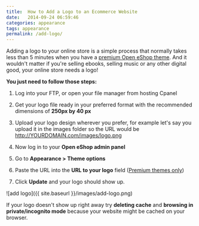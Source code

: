 ```yaml
---
title:  How to Add a Logo to an Ecommerce Website
date:   2014-09-24 06:59:46
categories: appearance
tags: appearance
permalink: /add-logo/
---
```

Adding a logo to your online store is a simple process that normally takes less than 5 minutes when you have a [premium Open eShop theme](https://open-eshop.com/market/). And it wouldn't matter if you're selling ebooks, selling music or any other digital good, your online store needs a logo!

**You just need to follow those steps:**

1. Log into your FTP, or open your file manager from hosting Cpanel

2. Get your logo file ready in your preferred format with the recommended dimensions of **250px by 40 px**

3. Upload your logo design wherever you prefer, for example let's say you upload it in the images folder so the URL would be http://YOURDOMAIN.com/images/logo.png

4. Now log in to your **Open eShop admin panel**

5. Go to **Appearance > Theme options**

6. Paste the URL into the **URL to your logo** field ([Premium themes only](https://open-eshop.com/market/#.VBqR3fl_u30))

7. Click **Update** and your logo should show up.

![add logo]({{ site.baseurl }}/images/add-logo.png)

If your logo doesn't show up right away try **deleting cache** and **browsing in private/incognito mode** because your website might be cached on your browser.




































